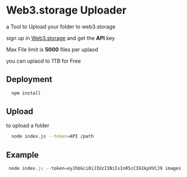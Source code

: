 
# Web3.storage Uploader

a Tool to Upload your folder to web3.storage

sign up in [Web3.storage](https://web3.storage/) and get the **API** key

Max File limit is **5000** files per uplaod

you can uplaod to 1TB for Free
## Deployment



```bash
  npm install
```



## Upload

to upload a folder


```bash
  node index.js --token=API /path
```

## Example

```javascript
 node index.js --token=eyJhbGciOiJIUzI1NiIsInR5cCI6IkpXVCJ9 images
```

